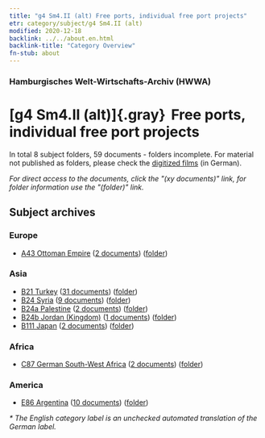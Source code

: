 ```yaml
---
title: "g4 Sm4.II (alt) Free ports, individual free port projects"
etr: category/subject/g4 Sm4.II (alt)
modified: 2020-12-18
backlink: ../../about.en.html
backlink-title: "Category Overview"
fn-stub: about
---
```


### Hamburgisches Welt-Wirtschafts-Archiv (HWWA)
# [g4 Sm4.II (alt)]{.gray}&#8201; Free ports, individual free port projects&#160; 





In total 8 subject folders, 59 documents - folders incomplete.
For material not published as folders, please check the [digitized films](/film/h1_sh) (in German).

_For direct access to the documents, click the "(xy documents)" link, for folder information use the "(folder)" link._

## Subject archives



### Europe

- [A43 Ottoman Empire](../../../geo/about.en.html#A43) (<a href="https://dfg-viewer.de/show/?tx_dlf[id]=https://pm20.zbw.eu/mets/sh/1410xx/141034/1444xx/144485/public.mets.en.xml" target="_blank">2 documents</a>) ([folder](http://purl.org/pressemappe20/folder/sh/141034,144485))

### Asia

- [B21 Turkey](../../../geo/about.en.html#B21) (<a href="https://dfg-viewer.de/show/?tx_dlf[id]=https://pm20.zbw.eu/mets/sh/1411xx/141111/1444xx/144485/public.mets.en.xml" target="_blank">31 documents</a>) ([folder](http://purl.org/pressemappe20/folder/sh/141111,144485))
- [B24 Syria](../../../geo/about.en.html#B24) (<a href="https://dfg-viewer.de/show/?tx_dlf[id]=https://pm20.zbw.eu/mets/sh/1411xx/141114/1444xx/144485/public.mets.en.xml" target="_blank">9 documents</a>) ([folder](http://purl.org/pressemappe20/folder/sh/141114,144485))
- [B24a Palestine](../../../geo/about.en.html#B24a) (<a href="https://dfg-viewer.de/show/?tx_dlf[id]=https://pm20.zbw.eu/mets/sh/1411xx/141115/1444xx/144485/public.mets.en.xml" target="_blank">2 documents</a>) ([folder](http://purl.org/pressemappe20/folder/sh/141115,144485))
- [B24b Jordan (Kingdom)](../../../geo/about.en.html#B24b) (<a href="https://dfg-viewer.de/show/?tx_dlf[id]=https://pm20.zbw.eu/mets/sh/1411xx/141116/1444xx/144485/public.mets.en.xml" target="_blank">1 documents</a>) ([folder](http://purl.org/pressemappe20/folder/sh/141116,144485))
- [B111 Japan](../../../geo/about.en.html#B111) (<a href="https://dfg-viewer.de/show/?tx_dlf[id]=https://pm20.zbw.eu/mets/sh/1412xx/141272/1444xx/144485/public.mets.en.xml" target="_blank">2 documents</a>) ([folder](http://purl.org/pressemappe20/folder/sh/141272,144485))

### Africa

- [C87 German South-West Africa](../../../geo/about.en.html#C87) (<a href="https://dfg-viewer.de/show/?tx_dlf[id]=https://pm20.zbw.eu/mets/sh/1414xx/141450/1444xx/144485/public.mets.en.xml" target="_blank">2 documents</a>) ([folder](http://purl.org/pressemappe20/folder/sh/141450,144485))

### America

- [E86 Argentina](../../../geo/about.en.html#E86) (<a href="https://dfg-viewer.de/show/?tx_dlf[id]=https://pm20.zbw.eu/mets/sh/1416xx/141692/1444xx/144485/public.mets.en.xml" target="_blank">10 documents</a>) ([folder](http://purl.org/pressemappe20/folder/sh/141692,144485))


_* The English category label is an unchecked automated translation of the German label._

